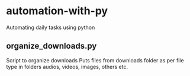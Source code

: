 # automation-with-py
Automating daily tasks using python





## organize_downloads.py
Script to organize downloads
Puts files from downloads folder as per file type in folders audios, videos, images, others etc.

